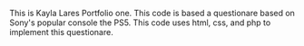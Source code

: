 This is Kayla Lares Portfolio one. This code is based a questionare based on Sony's 
popular console the PS5. This code uses html, css, and php to implement this
questionare. 